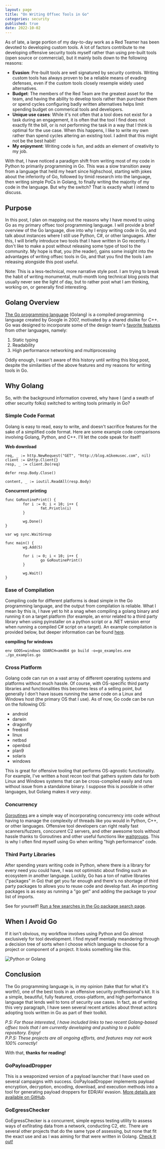 ```yaml
---
layout: page
title: "On Writing Offsec Tools in Go"
categories: security
published: true
date: 2022-10-02
---
```


As of late, a large portion of my day-to-day work as a Red Teamer has been devoted to developing custom tools. A lot of factors contribute to me developing offensive security tools myself rather than using pre-built tools (open source or commercial), but it mainly boils down to the following reasons:
- **Evasion**: Pre-built tools are well signatured by security controls. Writing custom tools has always proven to be a reliable means of evading defenses, even if the custom tools closely resemple widely used alternatives.
- **Budget**: The members of the Red Team are the greatest asset for the team, and having the ability to develop tools rather than purchase them or spend cycles configuring badly written alternatives helps limit spending budget on commerical tools and developers.
- **Unique use cases**: While it's not often that a tool does not exist for a task during an engagement, it is often that the tool I find does not exactly fit the bill, or is not performing the task in a way that I think is optimal for the use case. When this happens, I like to write my own rather than spend cycles altering an existing tool. I admit that this might not be the best habit!
- **My enjoyment**: Writing code is fun, and adds an element of creativity to my job.

With that, I have noticed a paradigm shift from writing most of my code in Python to primarily programming in Go. This was a slow transition away from a language that held my heart since highschool, starting with jokes about the inferiority of Go, followed by timid research into the language, then writing simple PoCs in Golang, to finally writing the majority of my code in the language. But why the switch? That is exactly what I intend to discuss.

## Purpose
In this post, I plan on mapping out the reasons why I have moved to using Go as my primary offsec tool programming language. I will provide a brief overview of the Go language, dive into why I enjoy writing code in Go, and talk about instances where I still use Python, C#, or other languages. After this, I will briefly introduce two tools that I have written in Go recently. I don't like to make a post without releasing some type of tool to the community. My hope is that, you (the reader), gains some insight into the advantages of writing offsec tools in Go, and that you find the tools I am releasing alongside this post useful.

Note: This is a less-technical, more narrative style post. I am trying to break the habit of writing monumental, multi-month long technical blog posts that usually never see the light of day, but to rather post what I am thinking, working on, or generally find interesting. 


## Golang Overview
[The Go programming language](https://go.dev/) (Golang) is a compiled programming language created by Google in 2007, motivated by a shared dislike for C++. Go was designed to incorporate some of the design team's [favorite features](https://en.wikipedia.org/wiki/Go_(programming_language)) from other languages, namely:
1. Static typing
2. Readability
3. High performance networking and multiprocessing 

Oddly enough, I wasn't aware of this history until writing this blog post, despite the similarities of the above features and my reasons for writing tools in Go.


## Why Golang 
So, with the background information covered, why have I (and a swath of other security folks) switched to writing tools primarily in Go?

### Simple Code Format
Golang is easy to read, easy to write, and doesn't sacrifice features for the sake of a simplified code format. Here are some example code comparisons involving Golang, Python, and C++. I'll let the code speak for itself!

**Web download**
```golang
req, _ := http.NewRequest("GET", "http://blog.m1kemusec.com", nil)
client := &http.Client{}
resp, _ := client.Do(req)

defer resp.Body.Close()

content, _ := ioutil.ReadAll(resp.Body)
```

**Concurrent printing**
```golang
func GoRoutinePrint() {
        for i := 0; i < 10; i++ {
                fmt.Println(i)
        }

        wg.Done()
}

var wg sync.WaitGroup

func main() {
        wg.Add(5)

        for i := 0; i < 10; i++ {
                go GoRoutinePrint()
        }

        wg.Wait()
}
```


### Ease of Compilation
Compiling code for different platforms is dead simple in the Go programming language, and the output from compilation is reliable. What I mean by this is, I have yet to hit a snag when compiling a golang binary and running it on a target platform (for example, an error related to a third party library when using pyinstaller on a python script or a .NET version error when running a compiled C# script on a target). An example compilation is provided below, but deeper information can be found [here](https://www.digitalocean.com/community/tutorials/how-to-build-go-executables-for-multiple-platforms-on-ubuntu-16-04).

**compiling for windows**
```
env GOOS=windows GOARCH=amd64 go build -o=go_examples.exe ./go_examples.go
```


### Cross Platform
Golang code can run on a vast array of different operating systems and platforms without much hassle. Of course, with OS-specific third party libraries and functionalities this becomes less of a selling point, but generally I don't have issues running the same code on a Linux and Windows host (the primary OS that I use). As of now, Go code can be run on the following OS:
- android
- darwin
- dragonfly
- freebsd
- linux
- netbsd
- openbsd
- plan9
- solaris
- windows

This is great for offensive tooling that performs OS-agnostic functionality. For example, I've written a host recon tool that gathers system data for both Linux and Windows systems that can be cross-compiled easily and runs without issue from a standalone binary. I suppose this is possible in other languages, but Golang makes it *very easy*.

### Concurrency
[Goroutines](https://gobyexample.com/goroutines) are a simple way of incorporating concurrency into code without having to manage the complexity of threads like you would in Python, C++, or other languages. Offensive tool developers can right really fast scanners/fuzzers, conccurent C2 servers, and other awesome tools without hassle thanks to Goroutines and other useful functions like [waitgroups](https://gobyexample.com/waitgroups). This is why I often find myself using Go when writing "high performance" code.


### Third Party Libraries
After spending years writing code in Python, where there is a library for every need you could have, I was not optimistic about finding such an ecosystem in another language. Luckily, Go has a ton of native libraries ("packages" in Go) that get you far enough and there's no shortage of third party packages to allows you to reuse code and develop fast. An importing packages is as easy as running a "go get" and adding the package to your list of imports.

See for yourself! [Run a few searches in the Go package search page](https://pkg.go.dev/).


## When I Avoid Go 
If it isn't obvious, my workflow involves using Python and Go almost exclusively for tool development. I find myself mentally meandering through a decision tree of sorts when I choose which language to choose for a project or component of a project. It looks something like this.

![Python or Golang](/assets/images/writing_go_code_1.png)


## Conclusion
The Go programming language is, in my opinion (take that for what it's worth!), one of the best tools in an offensive security proffessional's kit. It is a simple, beautiful, fully featured, cross-platform, and high performance language that lends well to tons of security use cases. In fact, as of writing this very paragraph, I have seen several recent articles about threat actors adopting tools written in Go as part of their toolkit.

*P.S: For those interested, I have included links to two recent Golang-based offsec tools that I am currently developing and pushing to a public repository. Enjoy!*  
*P.P.S: These projects are all ongoing efforts, and features may not work 100% correctly!*

With that, **thanks for reading!**


### GoPayloadDropper
This is a weaponized version of a payload launcher that I have used on several campaigns with success. GoPayloadDropper implements payload encryption, decryption, encoding, download, and execution methods into a tool for generating payload droppers for EDR/AV evasion. [More details are available on GitHub](https://github.com/m1kemu/GoPayloadDropper).


### GoEgressChecker
GoEgressChecker is a concurrent, simple egress testing utility to assess ways of exfilrating data from a network, conducting C2, etc. There are several other projects that do the same type of assessing, but none that fit the exact use and as I was aiming for that were written in Golang. [Check it out!](https://github.com/m1kemu/GoEgressCheck)



